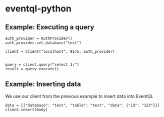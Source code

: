 # eventql-python

## Example: Executing a query

    auth_provider = AuthProvider()
    auth_provider.set_database("test")

    client = Client("localhost", 9175, auth_provider)


    query = client.query("select 1;")
    result = query.execute()


## Example: Inserting data
We use our client from the previous example to insert data into EventQL

    data = [{"database": "test", "table": "test", "data": {"id": "123"}}]
    client.insert(body)


